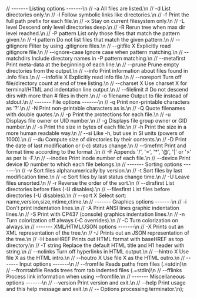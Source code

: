//  ------- Listing options -------\n
//  -a            All files are listed.\n
//  -d            List directories only.\n
//  -l            Follow symbolic links like directories.\n
//  -f            Print the full path prefix for each file.\n
//  -x            Stay on current filesystem only.\n
//  -L level      Descend only level directories deep.\n
//  -R            Rerun tree when max dir level reached.\n
//  -P pattern    List only those files that match the pattern given.\n
//  -I pattern    Do not list files that match the given pattern.\n
//  --gitignore   Filter by using .gitignore files.\n
//  --gitfile X   Explicitly read gitignore file.\n
//  --ignore-case Ignore case when pattern matching.\n
//  --matchdirs   Include directory names in -P pattern matching.\n
//  --metafirst   Print meta-data at the beginning of each line.\n
//  --prune       Prune empty directories from the output.\n
//  --info        Print information about files found in .info files.\n
//  --infofile X  Explicitly read info file.\n
//  --noreport    Turn off file/directory count at end of tree listing.\n
//  --charset X   Use charset X for terminal/HTML and indentation line output.\n
//  --filelimit # Do not descend dirs with more than # files in them.\n
//  -o filename   Output to file instead of stdout.\n
//  ------- File options -------\n
//  -q            Print non-printable characters as '?'.\n
//  -N            Print non-printable characters as is.\n
//  -Q            Quote filenames with double quotes.\n
//  -p            Print the protections for each file.\n
//  -u            Displays file owner or UID number.\n
//  -g            Displays file group owner or GID number.\n
//  -s            Print the size in bytes of each file.\n
//  -h            Print the size in a more human readable way.\n
//  --si          Like -h, but use in SI units (powers of 1000).\n
//  --du          Compute size of directories by their contents.\n
//  -D            Print the date of last modification or (-c) status change.\n
//  --timefmt <f> Print and format time according to the format <f>.\n
//  -F            Appends '/', '=', '*', '@', '|' or '>' as per ls -F.\n
//  --inodes      Print inode number of each file.\n
//  --device      Print device ID number to which each file belongs.\n
//  ------- Sorting options -------\n
//  -v            Sort files alphanumerically by version.\n
//  -t            Sort files by last modification time.\n
//  -c            Sort files by last status change time.\n
//  -U            Leave files unsorted.\n
//  -r            Reverse the order of the sort.\n
//  --dirsfirst   List directories before files (-U disables).\n
//  --filesfirst  List files before directories (-U disables).\n
//  --sort X      Select sort: name,version,size,mtime,ctime.\n
//  ------- Graphics options -------\n
//  -i            Don't print indentation lines.\n
//  -A            Print ANSI lines graphic indentation lines.\n
//  -S            Print with CP437 (console) graphics indentation lines.\n
//  -n            Turn colorization off always (-C overrides).\n
//  -C            Turn colorization on always.\n
//  ------- XML/HTML/JSON options -------\n
//  -X            Prints out an XML representation of the tree.\n
//  -J            Prints out an JSON representation of the tree.\n
//  -H baseHREF   Prints out HTML format with baseHREF as top directory.\n
//  -T string     Replace the default HTML title and H1 header with string.\n
//  --nolinks     Turn off hyperlinks in HTML output.\n
//  --hintro X    Use file X as the HTML intro.\n
//  --houtro X    Use file X as the HTML outro.\n
//  ------- Input options -------\n
//  --fromfile    Reads paths from files (.=stdin)\n
//  --fromtabfile Reads trees from tab indented files (.=stdin)\n
//  --fflinks     Process link information when using --fromfile.\n
//  ------- Miscellaneous options -------\n
//  --version     Print version and exit.\n
//  --help        Print usage and this help message and exit.\n
//  --            Options processing terminator.\n);